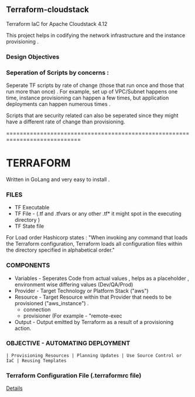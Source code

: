 ## Terraform-cloudstack
Terraform IaC for Apache Cloudstack 4.12

This project helps in codifying the network infrastructure and the instance provisioning . 

### Design Objectives
### Seperation of Scripts by concerns : 
Seperate TF scripts by rate of change (those that run once and those that run more than once) . For example, set up of VPC/Subnet happens one time, instance provisioning can happen a few times, but application deployments can happen numerous times . 

Scripts that are security related can also be seperated since they might have a different rate of change than provisioning. 




============================================================================

# TERRAFORM 
Written in GoLang and very easy to install . 

### FILES
  * TF Executable
  * TF File - (.tf and .tfvars or any other .tf* it might spot in the executing directory )
  * TF State file
 
 For Load order Hashicorp states : "When invoking any command that loads the Terraform configuration, Terraform loads all configuration files within the directory specified in alphabetical order."
 
### COMPONENTS 
  * Variables - Seperates Code from actual values ,  helps as a placeholder , environment wise differing values (Dev/QA/Prod)
  * Provider - Target Technology or Platform Stack ("aws") 
  * Resource - Target Resource within that Provider that needs to be provisioned ("aws_instance") . 
      * connection 
      * provisioner (For example - "remote-exec
  * Output - Output emitted by Terraform as a result of a provisioning action. 
  
  ### OBJECTIVE - AUTOMATING DEPLOYMENT 
    | Provisioning Resources | Planning Updates | Use Source Control or IaC | Reusing Templates 
    
  ### Terraform Configuration File (.terraformrc file)
  [Details](https://www.terraform.io/docs/commands/cli-config.html)
    
 
